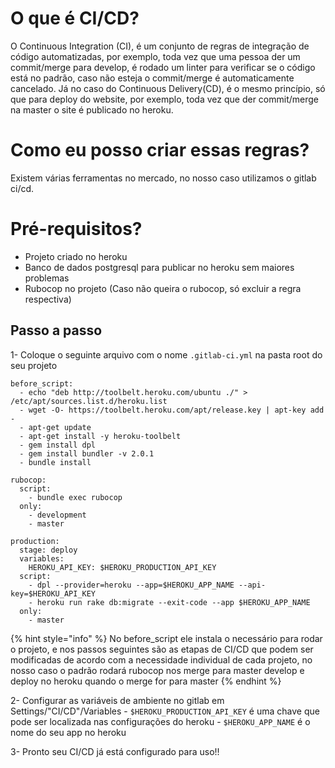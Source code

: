 # O que é CI/CD?
O Continuous Integration (CI), é um conjunto de regras de integração de código automatizadas, por exemplo, toda vez que uma pessoa der 
um commit/merge para develop, é rodado um linter para verificar se o código está no padrão, caso não esteja o commit/merge 
é automaticamente cancelado. Já no caso do Continuous Delivery(CD), é o mesmo princípio, só que para deploy do website, 
por exemplo, toda vez que der commit/merge na master o site é publicado no heroku.

# Como eu posso criar essas regras?
Existem várias ferramentas no mercado, no nosso caso utilizamos o gitlab ci/cd.

# Pré-requisitos?
- Projeto criado no heroku
- Banco de dados postgresql para publicar no heroku sem maiores problemas
- Rubocop no projeto (Caso não queira o rubocop, só excluir a regra respectiva)

## Passo a passo
1- Coloque o seguinte arquivo com o nome ```.gitlab-ci.yml``` na pasta root do seu projeto

```
before_script:
  - echo "deb http://toolbelt.heroku.com/ubuntu ./" > /etc/apt/sources.list.d/heroku.list
  - wget -O- https://toolbelt.heroku.com/apt/release.key | apt-key add -
  - apt-get update
  - apt-get install -y heroku-toolbelt
  - gem install dpl
  - gem install bundler -v 2.0.1
  - bundle install

rubocop:
  script:
    - bundle exec rubocop
  only:
    - development
    - master

production:
  stage: deploy
  variables:
    HEROKU_API_KEY: $HEROKU_PRODUCTION_API_KEY
  script:
    - dpl --provider=heroku --app=$HEROKU_APP_NAME --api-key=$HEROKU_API_KEY
    - heroku run rake db:migrate --exit-code --app $HEROKU_APP_NAME
  only:
    - master

```
{% hint style="info" %}
No before_script ele instala o necessário para rodar o projeto, e nos passos seguintes são as etapas de CI/CD que 
podem ser modificadas de acordo com a necessidade individual de cada projeto, no nosso caso o padrão rodará rubocop nos 
merge para master develop e deploy no heroku quando o merge for para master
{% endhint %}

2- Configurar as variáveis de ambiente no gitlab em Settings/"CI/CD"/Variables
    - ```$HEROKU_PRODUCTION_API_KEY``` é uma chave que pode ser localizada nas configurações do heroku
    - ```$HEROKU_APP_NAME``` é o nome do seu app no heroku

3- Pronto seu CI/CD já está configurado para uso!!
